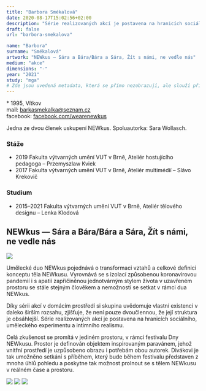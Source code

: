 ```yaml
---
title: "Barbora Smékalová"
date: 2020-08-17T15:02:56+02:00
description: "Série realizovaných akcí je postavena na hranicích sociálního, uměleckého experimentu a intimního realismu."
draft: false
url: "barbora-smekalova"

name: "Barbora"
surname: "Smékalová"
artwork: "NEWkus — Sára a Bára/Bára a Sára, Žít s námi, ne vedle nás"
medium: "akce"
dimensions: "-"
year: "2021"
study: "mga"
# Zde jsou uvedená metadata, která se přímo nezobrazují, ale slouží při generování webu - tagů pro Facebook a Twitter, atd.
---
```


\* 1995, Vítkov  
mail: barkasmekalka@seznam.cz  
facebook: [facebook.com/wearenewkus](https://facebook.com/wearenewkus)

Jedna ze dvou členek uskupení NEWkus.
Spoluautorka: Sara Wollasch.

### Stáže
* 2019 Fakulta výtvarných umění VUT v Brně, Ateliér hostujícího pedagoga – Przemyszlaw Kviek
* 2017 Fakulta výtvarných umění VUT v Brně, Ateliér multimédií – Slávo Krekovič

### Studium
* 2015–2021 Fakulta výtvarných umění VUT v Brně, Ateliér tělového designu – Lenka Klodová

## NEWkus — Sára a Bára/Bára a Sára, Žít s námi, ne vedle nás

![](/2021/smekalova/1.jpg)

Umělecké duo NEWkus pojednává o transformaci vztahů a celkové definici konceptu těla NEWkusu.
Vyrovnává se s izolací způsobenou koronavirovou pandemií i s apatií zapříčiněnou jednotvárným stylem života v uzavřeném prostoru se stále stejným člověkem a nemožností se setkat v rámci dua NEWkus. 

Díky sérii akcí v domácím prostředí si skupina uvědomuje vlastní existenci v daleko širším rozsahu, zjišťuje, že není pouze dvoučlennou, že její struktura je obsáhlejší.
Série realizovaných akcí je postavena na hranicích sociálního, uměleckého experimentu a intimního realismu. 

Celá zkušenost se promítá v jediném prostoru, v rámci festivalu Dny NEWkusu.
Prostor je definován objektem inspirovaným paravánem, jehož vnitřní prostředí je uzpůsobeno obrazu i potřebám obou autorek. 
Divákovi je tak umožněno setkání s příběhem, který bude během festivalu představen z mnoha úhlů pohledu a poskytne tak možnost prolnout se s tělem NEWkusu v reálném čase a prostoru.

![](/2021/smekalova/2.jpg)
![](/2021/smekalova/3.jpg)
![](/2021/smekalova/4.jpg)
